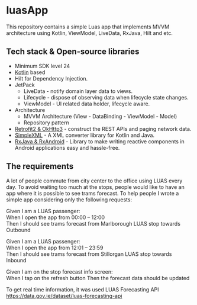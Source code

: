 # luasApp
This repository contains a simple Luas app that implements MVVM architecture using Kotlin, ViewModel, LiveData, RxJava, Hilt and etc.


## Tech stack & Open-source libraries
- Minimum SDK level 24
- [Kotlin](https://kotlinlang.org/) based
- Hilt for Dependency Injection.
- JetPack
  - LiveData - notify domain layer data to views.
  - Lifecycle - dispose of observing data when lifecycle state changes.
  - ViewModel - UI related data holder, lifecycle aware.
- Architecture
  - MVVM Architecture (View - DataBinding - ViewModel - Model)
  - Repository pattern
- [Retrofit2 & OkHttp3](https://github.com/square/retrofit) - construct the REST APIs and paging network data.
- [SimpleXML](https://github.com/square/retrofit/tree/master/retrofit-converters/simplexml) - A XML converter library for Kotlin and Java.
- [RxJava & RxAndroid](https://github.com/ReactiveX/RxAndroid) - Library to make writing reactive components in Android applications easy and hassle-free.


## The requirements
A lot of people commute from city center to the office using LUAS every day. To avoid waiting too much at the stops, people would like to have an app where it is
possible to see trams forecast. To help people I wrote a simple app considering only the following requests:


Given I am a LUAS passenger:  
When I open the app from 00:00 – 12:00  
Then I should see trams forecast from Marlborough LUAS stop towards Outbound


Given I am a LUAS passenger:  
When I open the app from 12:01 – 23:59  
Then I should see trams forecast from Stillorgan LUAS stop towards Inbound


Given I am on the stop forecast info screen:  
When I tap on the refresh button 
Then the forecast data should be updated 


To get real time information, it was used LUAS Forecasting API  
https://data.gov.ie/dataset/luas-forecasting-api
